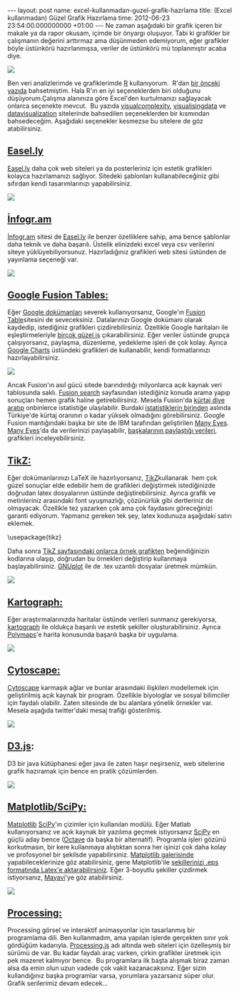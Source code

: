 --- layout: post name: excel-kullanmadan-guzel-grafik-hazrlama title: (Excel kullanmadan) Güzel Grafik Hazırlama time: 2012-06-23 23:54:00.000000000 +01:00 ---
Ne zaman aşağıdaki bir grafik içeren bir makale ya da rapor okusam, içimde bir önyargı oluşuyor. Tabi ki grafikler bir çalışmanın değerini arttırmaz ama düşünmeden edemiyorum, eğer grafikler böyle üstünkörü hazırlanmışsa, veriler de üstünkörü mü toplanmıştır acaba diye.

[![](http://1.bp.blogspot.com/-1PQ7vLoMqa8/T-XVdxv8M3I/AAAAAAAABlU/WBO_BuYXrIc/s320/excel_line_graph.png)](http://1.bp.blogspot.com/-1PQ7vLoMqa8/T-XVdxv8M3I/AAAAAAAABlU/WBO_BuYXrIc/s1600/excel_line_graph.png)

Ben veri analizlerimde ve grafiklerimde [R](http://www.r-project.org/) kullanıyorum.  R'dan [bir önceki yazıda](http://www.asuyatuyolar.org/2012/06/excel-kullanmadan-hzl-grafik-hazrlama-r.html) bahsetmiştim. Hala R'ın en iyi seçeneklerden biri olduğunu düşüyorum.Çalışma alanınıza göre Excel'den kurtulmanızı sağlayacak onlarca seçenekte mevcut. 
Bu yazıda [visualcomplexity](http://www.visualcomplexity.com/vc/community/tools.cfm), [visualisingdata](http://www.visualisingdata.com/index.php/resources/) ve [datavisualization](http://selection.datavisualization.ch/) sitelerinde bahsedilen seçeneklerden bir kısmından bahsedeceğim. Aşağıdaki seçenekler kesmezse bu sitelere de göz atabilirsiniz.

[Easel.ly](http://easel.ly/)
----------------------------

[Easel.ly](http://easel.ly/) daha çok web siteleri ya da posterleriniz için estetik grafikleri kolayca hazırlamanızı sağlıyor. Sitedeki şablonları kullanabileceğiniz gibi sıfırdan kendi tasarımlarınızı yapabilirsiniz.

[![](http://4.bp.blogspot.com/-eMkxg7fZmUY/T-XjNKJlRSI/AAAAAAAABlg/Xyg9c5xHIGs/s400/easelly_visual.png)](http://4.bp.blogspot.com/-eMkxg7fZmUY/T-XjNKJlRSI/AAAAAAAABlg/Xyg9c5xHIGs/s1600/easelly_visual.png)

[İnfogr.am](http://infogr.am/)
------------------------------

[İnfogr.am](http://infogr.am/) sitesi de [Easel.ly](http://easel.ly/) ile benzer özelliklere sahip, ama bence şablonlar daha teknik ve daha başarılı. Üstelik elinizdeki excel veya csv verilerini siteye yüklüyebiliyorsunuz. Hazırladığınız grafikleri web sitesi üstünden de yayınlama seçeneği var.

[![](http://2.bp.blogspot.com/-AKKcI5NtBpk/T-XlrFgpAzI/AAAAAAAABlo/moCu2bJlz1w/s1600/infogram.jpg)](http://2.bp.blogspot.com/-AKKcI5NtBpk/T-XlrFgpAzI/AAAAAAAABlo/moCu2bJlz1w/s1600/infogram.jpg)

[Google Fusion Tables:](http://www.google.com/fusiontables/Home/)
-----------------------------------------------------------------

Eğer [Google dokümanları](http://www.google.com/fusiontables/Home/) severek kullanıyorsanız, Google'ın [Fusion Table](http://www.google.com/fusiontables/Home/)sitesini de seveceksiniz. Datalarınızı Google dokümanı olarak kaydedip, istediğiniz grafikleri çizdirebilirsiniz. Özellikle Google haritaları ile eşleştirmeleriyle [birçok güzel iş](https://sites.google.com/site/fusiontablestalks/stories) çıkarabilirsiniz. Eğer veriler üstünde grupça çalışıyorsanız, paylaşma, düzenleme, yedekleme işleri de çok kolay. Ayrıca [Google Charts](https://developers.google.com/chart/) üstündeki grafikleri de kullanabilir, kendi formatlarınızı hazırlayabilirsiniz.

[![](http://3.bp.blogspot.com/-skpTleOBAS4/T-YrS9rbKFI/AAAAAAAABn4/1ljxSfMfe0U/s400/fusion_table.png)](http://3.bp.blogspot.com/-skpTleOBAS4/T-YrS9rbKFI/AAAAAAAABn4/1ljxSfMfe0U/s1600/fusion_table.png)

Ancak Fusion'ın asıl gücü sitede barındırdığı milyonlarca açık kaynak veri tablosunda saklı. [Fusion search](http://www.google.com/fusiontables/search) sayfasından istediğiniz konuda arama yapıp sonuçları hemen grafik haline getirebilirsiniz. Mesela Fusion'da [kürtaj diye aratıp](http://www.google.com/fusiontables/search?hl=en&q=abortion) onbinlerce istatistiğe ulaşılabilir. Burdaki [istatistiklerin birinden](http://alaskanlibrarian.wordpress.com/2008/12/14/abortion-rates-worldwide/) aslında Türkiye'de kürtaj oranının o kadar yüksek olmadığını görebilirsiniz.
Google Fusion mantığındaki başka bir site de IBM tarafından geliştirilen [Many Eyes](http://www-958.ibm.com/software/data/cognos/manyeyes/). [Many Eyes](http://www-958.ibm.com/software/data/cognos/manyeyes/)'da da verilerinizi paylaşabilir, [başkalarının paylaştığı verileri](http://www-958.ibm.com/software/data/cognos/manyeyes/visualizations?sort=rating), grafikleri inceleyebilirsiniz.

[TikZ:](http://www.texample.net/)
---------------------------------

Eğer dokümanlarınızı LaTeX ile hazırlıyorsanız, [TikZ](http://www.texample.net/)kullanarak  hem çok güzel sonuçlar elde edebilir hem de grafikleri değiştirmek istediğinizde doğrudan latex dosyalarının üstünde değiştirebilirsiniz. Ayrıca grafik ve metinleriniz arasındaki font uyuşmazlığı, çözünürlük gibi dertleriniz de olmayacak. Özellikle tez yazarken çok ama çok faydasını göreceğinizi garanti ediyorum. Yapmanız gereken tek şey, latex kodunuza aşağıdaki satırı eklemek.

\\usepackage{tikz}

Daha sonra [TikZ sayfasındaki onlarca örnek grafikten](http://www.texample.net/tikz/examples/) beğendiğinizin kodlarına ulaşıp, doğrudan bu örnekleri değiştirip kullanmaya başlayabilirsiniz. [GNUplot](http://www.gnuplot.info/) ile de .tex uzantılı dosyalar üretmek mümkün.

[![](http://3.bp.blogspot.com/-oZyZpxlyGkI/T-YVsxDYwWI/AAAAAAAABmw/Zgsi5xiCxR4/s320/tikZ.png)](http://3.bp.blogspot.com/-oZyZpxlyGkI/T-YVsxDYwWI/AAAAAAAABmw/Zgsi5xiCxR4/s1600/tikZ.png)

[Kartograph:](http://kartograph.org/)
-------------------------------------

Eğer araştırmalarınızda haritalar üstünde verileri sunmanız gerekiyorsa, [kartograph](http://kartograph.org/) ile oldukça başarılı ve estetik şekiller oluşturabilirsiniz. Ayrıca [Polymaps](http://polymaps.org/)'e harita konusunda başarılı başka bir uygulama.

[![](http://2.bp.blogspot.com/-h8239b8Zs0o/T-YtGULbEKI/AAAAAAAABoA/dPyHXlITla8/s1600/karto.png)](http://2.bp.blogspot.com/-h8239b8Zs0o/T-YtGULbEKI/AAAAAAAABoA/dPyHXlITla8/s1600/karto.png)

[Cytoscape:](http://www.cytoscape.org/)
---------------------------------------

[Cytoscape](http://www.cytoscape.org/) karmaşık ağlar ve bunlar arasındaki ilişkileri modellemek için geliştirilmiş açık kaynak bir program. Özellikle biyologlar ve sosyal bilimciler için faydalı olabilir. Zaten sitesinde de bu alanlara yönelik örnekler var. Mesela aşağıda twitter'daki mesaj trafiği gösterilmiş.

[![](http://2.bp.blogspot.com/-kGI-yIGat60/T-YdT2U9x3I/AAAAAAAABnU/snDxIV9janM/s400/cytoscape.png)](http://2.bp.blogspot.com/-kGI-yIGat60/T-YdT2U9x3I/AAAAAAAABnU/snDxIV9janM/s1600/cytoscape.png)

[D3.js](http://d3.js/):
-----------------------

D3 bir java kütüphanesi eğer java ile zaten haşır neşirseniz, web sitelerine grafik hazıramak için bence en pratik çözümlerden.

[![](http://2.bp.blogspot.com/-8sLwpR0AqIQ/T-XrMenP9_I/AAAAAAAABmM/HYJ02xTqDaw/s400/d3js.png)](http://2.bp.blogspot.com/-8sLwpR0AqIQ/T-XrMenP9_I/AAAAAAAABmM/HYJ02xTqDaw/s1600/d3js.png)

[Matplotlib/SciPy:](http://matplotlib.sourceforge.net/index.html)
-----------------------------------------------------------------

[Matplotlib](http://matplotlib.sourceforge.net/index.html) [SciPy](http://www.scipy.org/SciPy)'ın çizimler için kullanılan modülü. Eğer Matlab kullanıyorsanız ve açık kaynak bir yazılıma geçmek istiyorsanız [SciPy](http://www.scipy.org/SciPy) en güçlü aday bence ([Octave](http://www.gnu.org/software/octave/) da başka bir alternatif). Programla işleri gözünü korkutmasın, bir kere kullanmaya alıştıktan sonra her işinizi çok daha kolay ve profosyonel bir şekilsde yapabilirsiniz. [Matplotlib galerisinde](http://matplotlib.sourceforge.net/gallery.html) yapabileceklerinize göz atabilirsiniz, gene Matplotlib'ile [şekillerinizi .eps formatında Latex'e aktarabilirsiniz](http://www.scipy.org/Cookbook/Matplotlib/LaTeX_Examples). Eğer 3-boyutlu şekiller çizdirmek istiyorsanız, [Mayavi](http://code.enthought.com/projects/mayavi/)'ye göz atabilirsiniz.

[![](http://1.bp.blogspot.com/-1M1JwVmyYYI/T-b-yriDBSI/AAAAAAAABok/4pQswHHTtzI/s1600/matplotlib.png)](http://1.bp.blogspot.com/-1M1JwVmyYYI/T-b-yriDBSI/AAAAAAAABok/4pQswHHTtzI/s1600/matplotlib.png)

[Processing:](http://processing.org/)
-------------------------------------

Processing görsel ve interaktif animasyonlar için tasarlanmış bir programlama dili. Ben kullanmadım, ama yapılan işlerde gerçekten sınır yok gördüğüm kadarıyla. [Processing.js](http://processingjs.org/exhibition/) adı altında web siteleri için özelleşmiş bir sürümü de var.
Bu kadar faydalı araç varken, çirkin grafikler üretmek için pek mazeret kalmıyor bence.  Bu programlara ilk başta alışmak biraz zaman alsa da emin olun uzun vadede çok vakit kazanacaksınız.
Eğer sizin kullandığınız başka programlar varsa, yorumlara yazarsanız süper olur.
Grafik serilerimiz devam edecek...
